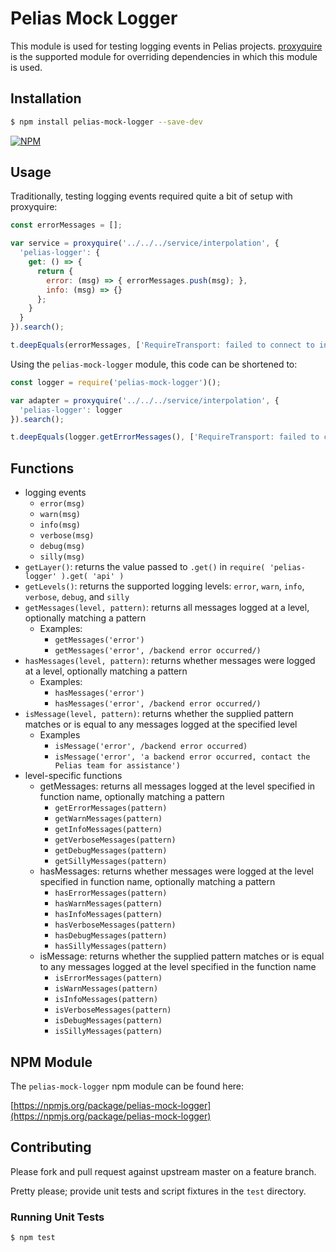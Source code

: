 # Pelias Mock Logger

This module is used for testing logging events in Pelias projects.  [proxyquire](https://www.npmjs.com/package/proxyquire)
is the supported module for overriding dependencies in which this module is used.  

## Installation

```bash
$ npm install pelias-mock-logger --save-dev
```

[![NPM](https://nodei.co/npm/pelias-mock-logger.png?downloads=true&stars=true)](https://nodei.co/npm/pelias-mock-logger)

## Usage

Traditionally, testing logging events required quite a bit of setup with proxyquire:

```javascript
const errorMessages = [];

var service = proxyquire('../../../service/interpolation', {
  'pelias-logger': {
    get: () => {
      return {
        error: (msg) => { errorMessages.push(msg); },
        info: (msg) => {}
      };
    }
  }
}).search();

t.deepEquals(errorMessages, ['RequireTransport: failed to connect to interpolation service']);
```

Using the `pelias-mock-logger` module, this code can be shortened to:

```javascript
const logger = require('pelias-mock-logger')();

var adapter = proxyquire('../../../service/interpolation', {
  'pelias-logger': logger
}).search();

t.deepEquals(logger.getErrorMessages(), ['RequireTransport: failed to connect to interpolation service']);
```

## Functions

* logging events
  * `error(msg)`
  * `warn(msg)`
  * `info(msg)`
  * `verbose(msg)`
  * `debug(msg)`
  * `silly(msg)`
* `getLayer()`: returns the value passed to `.get()` in `require( 'pelias-logger' ).get( 'api' )`
* `getLevels()`: returns the supported logging levels: `error`, `warn`, `info`, `verbose`, `debug`, and `silly`
* `getMessages(level, pattern)`: returns all messages logged at a level, optionally matching a pattern
  * Examples:
    * `getMessages('error')`
    * `getMessages('error', /backend error occurred/)`
* `hasMessages(level, pattern)`: returns whether messages were logged at a level, optionally matching a pattern
  * Examples:
    * `hasMessages('error')`
    * `hasMessages('error', /backend error occurred/)`
* `isMessage(level, pattern)`: returns whether the supplied pattern matches or is equal to any messages logged at the specified level
  * Examples
    * `isMessage('error', /backend error occurred)`
    * `isMessage('error', 'a backend error occurred, contact the Pelias team for assistance')`
* level-specific functions
  * getMessages: returns all messages logged at the level specified in function name, optionally matching a pattern
    * `getErrorMessages(pattern)`
    * `getWarnMessages(pattern)`
    * `getInfoMessages(pattern)`
    * `getVerboseMessages(pattern)`
    * `getDebugMessages(pattern)`
    * `getSillyMessages(pattern)`
  * hasMessages: returns whether messages were logged at the level specified in function name, optionally matching a pattern
    * `hasErrorMessages(pattern)`
    * `hasWarnMessages(pattern)`
    * `hasInfoMessages(pattern)`
    * `hasVerboseMessages(pattern)`
    * `hasDebugMessages(pattern)`
    * `hasSillyMessages(pattern)`
  * isMessage: returns whether the supplied pattern matches or is equal to any messages logged at the level specified in the function name
    * `isErrorMessages(pattern)`
    * `isWarnMessages(pattern)`
    * `isInfoMessages(pattern)`
    * `isVerboseMessages(pattern)`
    * `isDebugMessages(pattern)`
    * `isSillyMessages(pattern)`

## NPM Module

The `pelias-mock-logger` npm module can be found here:

[https://npmjs.org/package/pelias-mock-logger](https://npmjs.org/package/pelias-mock-logger)

## Contributing

Please fork and pull request against upstream master on a feature branch.

Pretty please; provide unit tests and script fixtures in the `test` directory.

### Running Unit Tests

```bash
$ npm test
```
